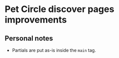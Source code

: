 # Pet Circle discover pages improvements

## Personal notes

-   Partials are put as-is inside the `main` tag.
